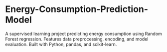 # Energy-Consumption-Prediction-Model
A supervised learning project predicting energy consumption using Random Forest regression. Features data preprocessing, encoding, and model evaluation. Built with Python, pandas, and scikit-learn.
